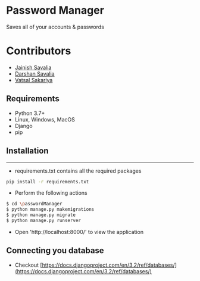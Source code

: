 # Password Manager

Saves all of your accounts &amp; passwords

# Contributors

- [Jainish Savalia](https://github.com/Jainish-S/)
- [Darshan Savalia](https://github.com/DarshanSavaliya/)
- [Vatsal Sakariya](https://github.com/vatsal0601)

## Requirements

- Python 3.7+
- Linux, Windows, MacOS
- Django
- pip

## Installation

---

- requirements.txt contains all the required packages

```bash
pip install -r requirements.txt
```

- Perform the following actions

```bash
$ cd \passwordManager
$ python manage.py makemigrations
$ python manage.py migrate
$ python manage.py runserver
```

- Open 'http://localhost:8000/' to view the application

## Connecting you database

- Checkout [https://docs.djangoproject.com/en/3.2/ref/databases/](https://docs.djangoproject.com/en/3.2/ref/databases/)
